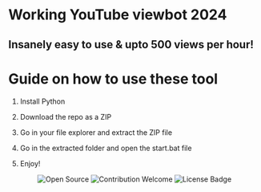 # Working YouTube viewbot 2024

## Insanely easy to use & upto 500 views per hour!  
   
# Guide on how to use these tool 
 
1. Install Python  
 
2. Download the repo as a ZIP   

3. Go in your file explorer and extract the ZIP file 
 
4. Go in the extracted folder and open the start.bat file  

5. Enjoy! 
 
<p align="center"> 
  <img src="https://badges.frapsoft.com/os/v1/open-source.svg?v=103" alt="Open Source">
  <img src="https://img.shields.io/badge/contributions-welcome-brightgreen.svg?style=flat" alt="Contribution Welcome"> 
  <img src="https://img.shields.io/badge/License-GPLv3-blue.svg" alt="License Badge"> 
</p> 